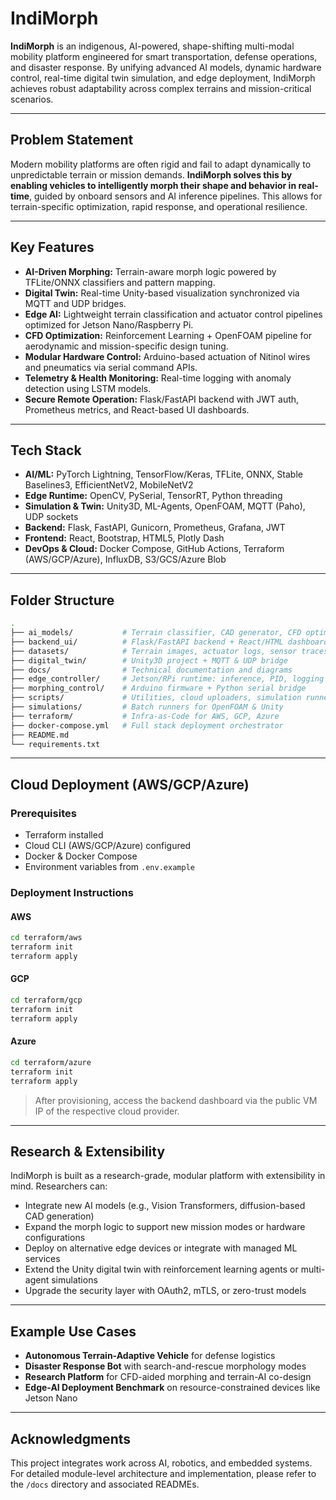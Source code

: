# IndiMorph

**IndiMorph** is an indigenous, AI-powered, shape-shifting multi-modal mobility platform engineered for smart transportation, defense operations, and disaster response. By unifying advanced AI models, dynamic hardware control, real-time digital twin simulation, and edge deployment, IndiMorph achieves robust adaptability across complex terrains and mission-critical scenarios.

---

## Problem Statement

Modern mobility platforms are often rigid and fail to adapt dynamically to unpredictable terrain or mission demands. **IndiMorph solves this by enabling vehicles to intelligently morph their shape and behavior in real-time**, guided by onboard sensors and AI inference pipelines. This allows for terrain-specific optimization, rapid response, and operational resilience.

---

## Key Features

* **AI-Driven Morphing:** Terrain-aware morph logic powered by TFLite/ONNX classifiers and pattern mapping.
* **Digital Twin:** Real-time Unity-based visualization synchronized via MQTT and UDP bridges.
* **Edge AI:** Lightweight terrain classification and actuator control pipelines optimized for Jetson Nano/Raspberry Pi.
* **CFD Optimization:** Reinforcement Learning + OpenFOAM pipeline for aerodynamic and mission-specific design tuning.
* **Modular Hardware Control:** Arduino-based actuation of Nitinol wires and pneumatics via serial command APIs.
* **Telemetry & Health Monitoring:** Real-time logging with anomaly detection using LSTM models.
* **Secure Remote Operation:** Flask/FastAPI backend with JWT auth, Prometheus metrics, and React-based UI dashboards.

---

## Tech Stack

* **AI/ML:** PyTorch Lightning, TensorFlow/Keras, TFLite, ONNX, Stable Baselines3, EfficientNetV2, MobileNetV2
* **Edge Runtime:** OpenCV, PySerial, TensorRT, Python threading
* **Simulation & Twin:** Unity3D, ML-Agents, OpenFOAM, MQTT (Paho), UDP sockets
* **Backend:** Flask, FastAPI, Gunicorn, Prometheus, Grafana, JWT
* **Frontend:** React, Bootstrap, HTML5, Plotly Dash
* **DevOps & Cloud:** Docker Compose, GitHub Actions, Terraform (AWS/GCP/Azure), InfluxDB, S3/GCS/Azure Blob

---

## Folder Structure

```bash
.
├── ai_models/           # Terrain classifier, CAD generator, CFD optimizer
├── backend_ui/          # Flask/FastAPI backend + React/HTML dashboards
├── datasets/            # Terrain images, actuator logs, sensor traces
├── digital_twin/        # Unity3D project + MQTT & UDP bridge
├── docs/                # Technical documentation and diagrams
├── edge_controller/     # Jetson/RPi runtime: inference, PID, logging
├── morphing_control/    # Arduino firmware + Python serial bridge
├── scripts/             # Utilities, cloud uploaders, simulation runners
├── simulations/         # Batch runners for OpenFOAM & Unity
├── terraform/           # Infra-as-Code for AWS, GCP, Azure
├── docker-compose.yml   # Full stack deployment orchestrator
├── README.md
└── requirements.txt
```

---

## Cloud Deployment (AWS/GCP/Azure)

### Prerequisites

* Terraform installed
* Cloud CLI (AWS/GCP/Azure) configured
* Docker & Docker Compose
* Environment variables from `.env.example`

### Deployment Instructions

#### **AWS**

```bash
cd terraform/aws
terraform init
terraform apply
```

#### **GCP**

```bash
cd terraform/gcp
terraform init
terraform apply
```

#### **Azure**

```bash
cd terraform/azure
terraform init
terraform apply
```

> After provisioning, access the backend dashboard via the public VM IP of the respective cloud provider.

---

## Research & Extensibility

IndiMorph is built as a research-grade, modular platform with extensibility in mind. Researchers can:

* Integrate new AI models (e.g., Vision Transformers, diffusion-based CAD generation)
* Expand the morph logic to support new mission modes or hardware configurations
* Deploy on alternative edge devices or integrate with managed ML services
* Extend the Unity digital twin with reinforcement learning agents or multi-agent simulations
* Upgrade the security layer with OAuth2, mTLS, or zero-trust models

---

## Example Use Cases

* **Autonomous Terrain-Adaptive Vehicle** for defense logistics
* **Disaster Response Bot** with search-and-rescue morphology modes
* **Research Platform** for CFD-aided morphing and terrain-AI co-design
* **Edge-AI Deployment Benchmark** on resource-constrained devices like Jetson Nano

---

## Acknowledgments

This project integrates work across AI, robotics, and embedded systems. For detailed module-level architecture and implementation, please refer to the `/docs` directory and associated READMEs.
